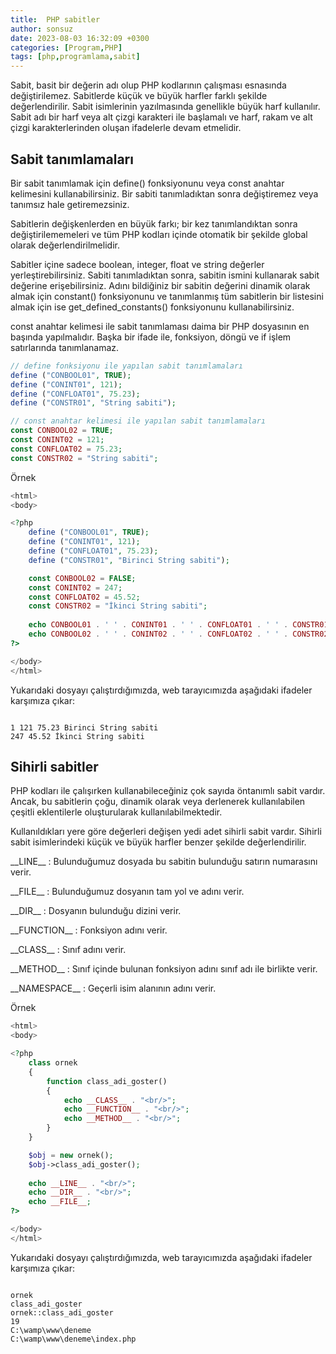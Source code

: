 ```yaml
---
title:  PHP sabitler
author: sonsuz
date: 2023-08-03 16:32:09 +0300
categories: [Program,PHP]
tags: [php,programlama,sabit]
---
```



Sabit, basit bir değerin adı olup PHP kodlarının çalışması esnasında değiştirilemez. Sabitlerde küçük ve büyük harfler farklı şekilde değerlendirilir. Sabit isimlerinin yazılmasında genellikle büyük harf kullanılır. Sabit adı bir harf veya alt çizgi karakteri ile başlamalı ve harf, rakam ve alt çizgi karakterlerinden oluşan ifadelerle devam etmelidir.

## Sabit tanımlamaları

Bir sabit tanımlamak için define() fonksiyonunu veya const anahtar kelimesini kullanabilirsiniz. Bir sabiti tanımladıktan sonra değiştiremez veya tanımsız hale getiremezsiniz.

Sabitlerin değişkenlerden en büyük farkı; bir kez tanımlandıktan sonra değiştirilememeleri ve tüm PHP kodları içinde otomatik bir şekilde global olarak değerlendirilmelidir.

Sabitler içine sadece boolean, integer, float ve string değerler yerleştirebilirsiniz. Sabiti tanımladıktan sonra, sabitin ismini kullanarak sabit değerine erişebilirsiniz. Adını bildiğiniz bir sabitin değerini dinamik olarak almak için constant() fonksiyonunu ve tanımlanmış tüm sabitlerin bir listesini almak için ise get\_defined\_constants() fonksiyonunu kullanabilirsiniz.

const anahtar kelimesi ile sabit tanımlaması daima bir PHP dosyasının en başında yapılmalıdır. Başka bir ifade ile, fonksiyon, döngü ve if işlem satırlarında tanımlanamaz.

```php
// define fonksiyonu ile yapılan sabit tanımlamaları
define ("CONBOOL01", TRUE);
define ("CONINT01", 121);
define ("CONFLOAT01", 75.23);
define ("CONSTR01", "String sabiti");

// const anahtar kelimesi ile yapılan sabit tanımlamaları
const CONBOOL02 = TRUE;
const CONINT02 = 121;
const CONFLOAT02 = 75.23;
const CONSTR02 = "String sabiti";


```

Örnek

```php
<html>
<body>

<?php
    define ("CONBOOL01", TRUE);
    define ("CONINT01", 121);
    define ("CONFLOAT01", 75.23);
    define ("CONSTR01", "Birinci String sabiti");

    const CONBOOL02 = FALSE;
    const CONINT02 = 247;
    const CONFLOAT02 = 45.52;
    const CONSTR02 = "İkinci String sabiti";
   
    echo CONBOOL01 . ' ' . CONINT01 . ' ' . CONFLOAT01 . ' ' . CONSTR01 . '<br/>';
    echo CONBOOL02 . ' ' . CONINT02 . ' ' . CONFLOAT02 . ' ' . CONSTR02 . '<br/>';  
?>

</body>
</html>


```

Yukarıdaki dosyayı çalıştırdığımızda, web tarayıcımızda aşağıdaki ifadeler karşımıza çıkar:

```

1 121 75.23 Birinci String sabiti
247 45.52 İkinci String sabiti

```

## Sihirli sabitler

PHP kodları ile çalışırken kullanabileceğiniz çok sayıda öntanımlı sabit vardır. Ancak, bu sabitlerin çoğu, dinamik olarak veya derlenerek kullanılabilen çeşitli eklentilerle oluşturularak kullanılabilmektedir.

Kullanıldıkları yere göre değerleri değişen yedi adet sihirli sabit vardır. Sihirli sabit isimlerindeki küçük ve büyük harfler benzer şekilde değerlendirilir.



\_\_LINE\_\_      : Bulunduğumuz dosyada bu sabitin bulunduğu satırın numarasını verir.

\_\_FILE\_\_      : Bulunduğumuz dosyanın tam yol ve adını verir.

\_\_DIR\_\_       : Dosyanın bulunduğu dizini verir.

\_\_FUNCTION\_\_  : Fonksiyon adını verir.

\_\_CLASS\_\_     : Sınıf adını verir.

\_\_METHOD\_\_    : Sınıf içinde bulunan fonksiyon adını sınıf adı ile birlikte verir.

\_\_NAMESPACE\_\_ : Geçerli isim alanının adını verir.



Örnek

```php
<html>
<body>

<?php
    class ornek
    {
        function class_adi_goster()
        {
            echo __CLASS__ . "<br/>";
            echo __FUNCTION__ . "<br/>";
            echo __METHOD__ . "<br/>";
        } 
    }

    $obj = new ornek();
    $obj->class_adi_goster();
 
    echo __LINE__ . "<br/>";
    echo __DIR__ . "<br/>";
    echo __FILE__;   
?>

</body>
</html>


```

Yukarıdaki dosyayı çalıştırdığımızda, web tarayıcımızda aşağıdaki ifadeler karşımıza çıkar:

```

ornek
class_adi_goster
ornek::class_adi_goster
19
C:\wamp\www\deneme
C:\wamp\www\deneme\index.php 

```
